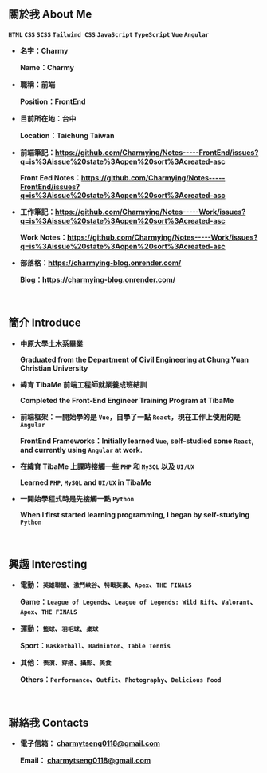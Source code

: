 ## **關於我 About Me**

**`HTML` `CSS` `SCSS` `Tailwind CSS` `JavaScript` `TypeScript` `Vue` `Angular`**

- **名字：Charmy**

  **Name：Charmy**

- **職稱：前端**

  **Position：FrontEnd**

- **目前所在地：台中**

  **Location：Taichung Taiwan**
  
- **前端筆記：https://github.com/Charmying/Notes-----FrontEnd/issues?q=is%3Aissue%20state%3Aopen%20sort%3Acreated-asc**
  
  **Front Eed Notes：https://github.com/Charmying/Notes-----FrontEnd/issues?q=is%3Aissue%20state%3Aopen%20sort%3Acreated-asc**

- **工作筆記：https://github.com/Charmying/Notes-----Work/issues?q=is%3Aissue%20state%3Aopen%20sort%3Acreated-asc**

  **Work Notes：https://github.com/Charmying/Notes-----Work/issues?q=is%3Aissue%20state%3Aopen%20sort%3Acreated-asc**
 
- **部落格：https://charmying-blog.onrender.com/**

  **Blog：https://charmying-blog.onrender.com/**

<br />

## **簡介 Introduce**

- **中原大學土木系畢業**

  **Graduated from the Department of Civil Engineering at Chung Yuan Christian University**

- **緯育 TibaMe 前端工程師就業養成班結訓**

  **Completed the Front-End Engineer Training Program at TibaMe**

- **前端框架：一開始學的是 `Vue`，自學了一點 `React`，現在工作上使用的是 `Angular`**

  **FrontEnd Frameworks：Initially learned `Vue`, self-studied some `React`, and currently using `Angular` at work.**

- **在緯育 TibaMe 上課時接觸一些 `PHP` 和 `MySQL` 以及 `UI/UX`**

  **Learned `PHP`, `MySQL` and `UI/UX` in TibaMe**

- **一開始學程式時是先接觸一點 `Python`**

  **When I first started learning programming, I began by self-studying `Python`**

<br />

## **興趣 Interesting**

- **電動： `英雄聯盟`、`激鬥峽谷`、`特戰英豪`、`Apex`、`THE FINALS`**

  **Game：`League of Legends`、`League of Legends: Wild Rift`、`Valorant`、`Apex`、`THE FINALS`**

- **運動： `籃球`、`羽毛球`、`桌球`**

  **Sport：`Basketball`、`Badminton`、`Table Tennis`**

- **其他： `表演`、`穿搭`、`攝影`、`美食`**

  **Others：`Performance`、`Outfit`、`Photography`、`Delicious Food`**

<br />

## **聯絡我 Contacts**

- **電子信箱： charmytseng0118@gmail.com**

  **Email： charmytseng0118@gmail.com**
